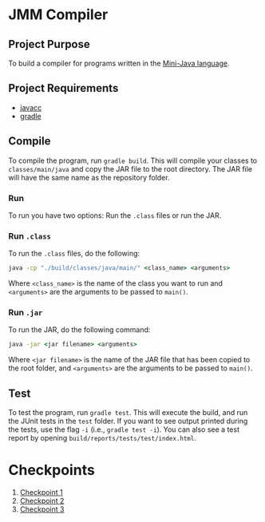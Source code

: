 # JMM Compiler

## Project Purpose
To build a compiler for programs written in the [Mini-Java language](https://cs.fit.edu/~ryan/cse4251/mini_java_grammar.html). 

## Project Requirements
* [javacc](https://git.fe.up.pt/compilers2021/comp2021-1a/-/tree/javacc)
* [gradle](https://gradle.org/install/)

## Compile
To compile the program, run ``gradle build``. This will compile your classes to ``classes/main/java`` and copy the JAR file to the root directory. The JAR file will have the same name as the repository folder.

### Run

To run you have two options: Run the ``.class`` files or run the JAR.

### Run ``.class``

To run the ``.class`` files, do the following:

```cmd
java -cp "./build/classes/java/main/" <class_name> <arguments>
```

Where ``<class_name>`` is the name of the class you want to run and ``<arguments>`` are the arguments to be passed to ``main()``.

### Run ``.jar``

To run the JAR, do the following command:

```cmd
java -jar <jar filename> <arguments>
```

Where ``<jar filename>`` is the name of the JAR file that has been copied to the root folder, and ``<arguments>`` are the arguments to be passed to ``main()``.

## Test

To test the program, run ``gradle test``. This will execute the build, and run the JUnit tests in the ``test`` folder. If you want to see output printed during the tests, use the flag ``-i`` (i.e., ``gradle test -i``).
You can also see a test report by opening ``build/reports/tests/test/index.html``.

# Checkpoints
1. [Checkpoint 1](https://git.fe.up.pt/compilers2021/comp2021-1a/-/wikis/Checkpoint-1)
2. [Checkpoint 2](#)
3. [Checkpoint 3](#)

